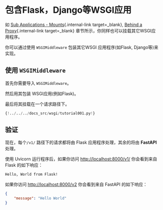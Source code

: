# 包含Flask，Django等WSGI应用

如 [Sub Applications - Mounts](./sub-applications.md){.internal-link target=_blank}, [Behind a Proxy](./behind-a-proxy.md){.internal-link target=_blank} 章节所示，你同样也可以挂载其它WSGI应用程序。

你可以通过使用 `WSGIMiddleware` 包装其它WSGI 应用程序(如Flask, Django等)来实现。

## 使用 `WSGIMiddleware`

首先你需要导入 `WSGIMiddleware`。

然后用其包装 WSGI应用(例如Flask)。

最后将其挂载在一个请求路径下。

```Python hl_lines="2-3  22"
{!../../../docs_src/wsgi/tutorial001.py!}
```

## 验证

现在，每个`/v1/` 路径下的请求都将由 Flask 应用程序处理，其余的将由 **FastAPI** 处理。

使用 Uvicorn 运行程序后，如果你访问 <a href="http://localhost:8000/v1/" class="external-link" target="_blank">http://localhost:8000/v1/</a> 你会看到来自 Flask 的如下响应：

```txt
Hello, World from Flask!
```

如果你访问 <a href="http://localhost:8000/v2" class="external-link" target="_blank">http://localhost:8000/v2</a> 你会看到来自 FastAPI 的如下响应：

```JSON
{
    "message": "Hello World"
}
```
